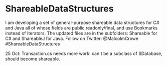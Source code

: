 # ShareableDataStructures
I am developing a set of general-purpose shareable data structures for C# and Java all of whose fields are public readonly/final, and use Bookmarks instead of Iterators.
The updated files are in the subfolders: Shareable for C# and ShareableJ for Java.
Follow on Twitter: @MalcolmCrowe #ShareableDataStructures

25 Oct: Transaction.cs needs more work: can't be a subclass of SDatabase, should become shareable.
